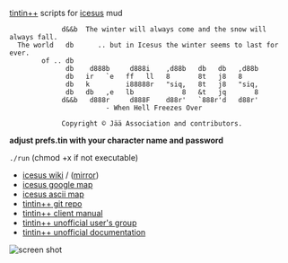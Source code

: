 [tintin++](http://tintin.sourceforge.net/) scripts for [icesus](http://icesus.org/) mud

```
             d&&b  The winter will always come and the snow will always fall.
  The world   db      .. but in Icesus the winter seems to last for ever.
        of .. db
              db    d888b     d888i    ,d88b   db   db   ,d88b
              db   ir   `e   ff   ll   8       8t   j8   8
              db   k         i88888r   "siq,   8t   j8   "siq,
              db   db   ,e   lb            8   &t   jq       8
             d&&b   d888r     d888F    d88r'   `888r'd   d88r'
						- When Hell Freezes Over

             Copyright © Jää Association and contributors. 
```

 **adjust prefs.tin with your character name and password**

`./run` (chmod +x if not executable)

 * [icesus wiki](http://icewiki.hyperi.fi/) / ([mirror](http://37.157.195.141/mediawiki/))
 * [icesus google map](http://www.icesus.org/Documentation/map.php)
 * [icesus ascii map](http://flaprider.dyndns.org/~freld/icesusmap.html)
 * [tintin++ git repo](https://github.com/tintinplusplus/tintin)
 * [tintin++ client manual](http://tintin.sourceforge.net/manual/)
 * [tintin++ unofficial user's group](http://tintinplusplus.github.io/)
 * [tintin++ unofficial documentation](http://tintinplusplus-unoffical-documentation.readthedocs.org/en/latest/index.html)

 ![screen shot](http://i.imgur.com/oyiqIew.png "possibly outdated screen shot")
